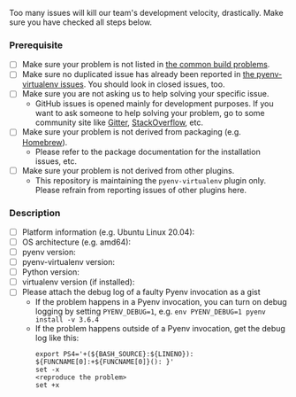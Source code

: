 Too many issues will kill our team's development velocity, drastically.
Make sure you have checked all steps below.

### Prerequisite
* [ ] Make sure your problem is not listed in [the common build problems](https://github.com/pyenv/pyenv/wiki/Common-build-problems).
* [ ] Make sure no duplicated issue has already been reported in [the pyenv-virtualenv issues](https://github.com/pyenv/pyenv-virtualenv/issues). You should look in closed issues, too.
* [ ] Make sure you are not asking us to help solving your specific issue.
  * GitHub issues is opened mainly for development purposes. If you want to ask someone to help solving your problem, go to some community site like [Gitter](https://gitter.im/yyuu/pyenv), [StackOverflow](https://stackoverflow.com/questions/tagged/pyenv), etc.
* [ ] Make sure your problem is not derived from packaging (e.g. [Homebrew](https://brew.sh)).
  * Please refer to the package documentation for the installation issues, etc.
* [ ] Make sure your problem is not derived from other plugins.
  * This repository is maintaining the `pyenv-virtualenv` plugin only. Please refrain from reporting issues of other plugins here.

### Description
- [ ] Platform information (e.g. Ubuntu Linux 20.04):
- [ ] OS architecture (e.g. amd64):
- [ ] pyenv version:
- [ ] pyenv-virtualenv version:
- [ ] Python version:
- [ ] virtualenv version (if installed):
- [ ] Please attach the debug log of a faulty Pyenv invocation as a gist
  * If the problem happens in a Pyenv invocation, you can turn on debug logging by setting `PYENV_DEBUG=1`, e.g. `env PYENV_DEBUG=1 pyenv install -v 3.6.4`
  * If the problem happens outside of a Pyenv invocation, get the debug log like this:
     ```
     export PS4='+(${BASH_SOURCE}:${LINENO}): ${FUNCNAME[0]:+${FUNCNAME[0]}(): }'
     set -x
     <reproduce the problem>
     set +x
     ```
